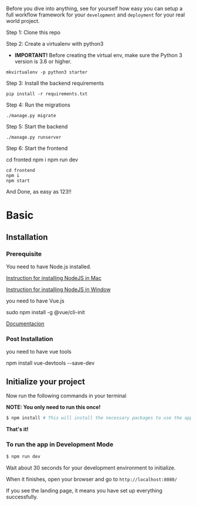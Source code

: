 Before you dive into anything, see for yourself how easy you can setup a full workflow framework for your `development` and `deployment` for your real world project.

Step 1: Clone this repo

Step 2: Create a virtualenv with python3

- **IMPORTANT!** Before creating the virtual env, 
make sure the Python 3 version is 3.6 or higher.

```
mkvirtualenv -p python3 starter

```

Step 3: Install the backend requirements

```
pip install -r requirements.txt
```

Step 4: Run the migrations

```
./manage.py migrate
```

Step 5: Start the backend

```
./manage.py runserver
```

Step 6: Start the frontend

cd fronted
npm i
npm run dev

```
cd frontend
npm i
npm start
```

And Done, as easy as 123!!

# Basic

## Installation

### Prerequisite

You need to have Node.js installed.

[Instruction for installing NodeJS in Mac](http://lmgtfy.com/?q=install+nodejs+mac)

[Instruction for installing NodeJS in Window](http://lmgtfy.com/?q=install+nodejs+window)

you need to have Vue.js

sudo npm install -g @vue/cli-init

[Documentacion](https://vuejs-templates.github.io/webpack/)


### Post Installation
you need to have vue tools

npm install vue-devtools --save-dev

## Initialize your project

Now run the following commands in your terminal

**NOTE: You only need to run this once!**

```sh
$ npm install # This will install the necessary packages to use the app
```

**That's it!**


### To run the app in Development Mode

```sh
$ npm run dev
```

Wait about 30 seconds for your development environment to initialize.

When it finishes, open your browser and go to `http://localhost:8080/`

If you see the landing page, it means you have set up everything successfully.
